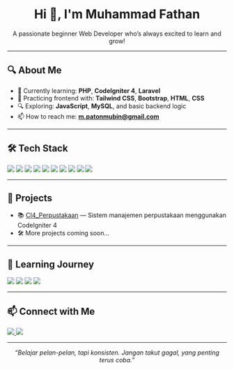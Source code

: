 <h1 align="center">Hi 👋, I'm Muhammad Fathan</h1>
<p align="center">A passionate beginner Web Developer who’s always excited to learn and grow!</p>

---

## 🔍 About Me

- 🌱 Currently learning: **PHP**, **CodeIgniter 4**, **Laravel**
- 🎨 Practicing frontend with: **Tailwind CSS**, **Bootstrap**, **HTML**, **CSS**
- 🔍 Exploring: **JavaScript**, **MySQL**, and basic backend logic
- 📫 How to reach me: **m.patonmubin@gmail.com**

---

## 🛠 Tech Stack

<p>
  <img src="https://img.shields.io/badge/PHP-777BB4?style=for-the-badge&logo=php&logoColor=white"/>
  <img src="https://img.shields.io/badge/CodeIgniter-FC2803?style=for-the-badge&logo=codeigniter&logoColor=white"/>
  <img src="https://img.shields.io/badge/Laravel-FF2D20?style=for-the-badge&logo=laravel&logoColor=white"/>
  <img src="https://img.shields.io/badge/Tailwind_CSS-06B6D4?style=for-the-badge&logo=tailwind-css&logoColor=white"/>
  <img src="https://img.shields.io/badge/Bootstrap-7952B3?style=for-the-badge&logo=bootstrap&logoColor=white"/>
  <img src="https://img.shields.io/badge/MySQL-005C84?style=for-the-badge&logo=mysql&logoColor=white"/>
  <img src="https://img.shields.io/badge/JavaScript-F7DF1E?style=for-the-badge&logo=javascript&logoColor=black"/>
  <img src="https://img.shields.io/badge/HTML-E34F26?style=for-the-badge&logo=html5&logoColor=white"/>
  <img src="https://img.shields.io/badge/CSS-1572B6?style=for-the-badge&logo=css3&logoColor=white"/>
  <img src="https://img.shields.io/badge/Git-F05032?style=for-the-badge&logo=git&logoColor=white"/>
</p>

---

## 🚧 Projects

- 📚 [CI4_Perpustakaan](https://github.com/fathxvn/CI4_Perpustakaan) — Sistem manajemen perpustakaan menggunakan CodeIgniter 4
- 🛠️ More projects coming soon...

---

## 🧠 Learning Journey

<p>
  <img src="https://img.shields.io/badge/Learning-CodeIgniter4-FC2803?style=flat-square" />
  <img src="https://img.shields.io/badge/Exploring-Laravel-red?style=flat-square" />
  <img src="https://img.shields.io/badge/Practicing-TailwindCSS-06B6D4?style=flat-square" />
  <img src="https://img.shields.io/badge/Improving-JavaScript-yellow?style=flat-square" />
</p>

---

## 📫 Connect with Me

<p>
  <a href="mailto:m.patonmubin@gmail.com">
    <img src="https://img.shields.io/badge/Gmail-m.patonmubin@gmail.com-D14836?style=for-the-badge&logo=gmail&logoColor=white"/>
  </a>
  <a href="https://instagram.com/_fthan" target="_blank">
    <img src="https://img.shields.io/badge/Instagram-@_fthan-E4405F?style=for-the-badge&logo=instagram&logoColor=white"/>
  </a>
</p>

---

<p align="center"><i>“Belajar pelan-pelan, tapi konsisten. Jangan takut gagal, yang penting terus coba.”</i></p>
